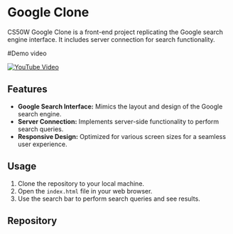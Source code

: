 #  Google Clone

CS50W Google Clone is a front-end project replicating the Google search engine interface. It includes server connection for search functionality.

#Demo video

[![YouTube Video](https://img.youtube.com/vi/tLvVi3M4MHk/maxresdefault.jpg)](https://www.youtube-nocookie.com/embed/tLvVi3M4MHk?si=i5h2tXAbuiz8iqur)

## Features

- **Google Search Interface:** Mimics the layout and design of the Google search engine.
- **Server Connection:** Implements server-side functionality to perform search queries.
- **Responsive Design:** Optimized for various screen sizes for a seamless user experience.

## Usage

1. Clone the repository to your local machine.
2. Open the `index.html` file in your web browser.
3. Use the search bar to perform search queries and see results.

## Repository




